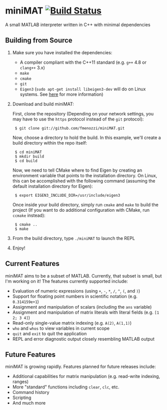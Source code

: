 # miniMAT [![Build Status](https://travis-ci.org/fmenozzi/miniMAT.svg?branch=master)](https://travis-ci.org/fmenozzi/miniMAT)

A small MATLAB interpreter written in C++ with minimal dependencies

## Building from Source
1. Make sure you have installed the dependencies:
    * A compiler compliant with the C++11 standard (e.g. `g++` 4.8 or `clang++` 3.x)
    * `make`
    * `cmake`
    * `git`
    * `Eigen3` (`sudo apt-get install libeigen3-dev` will do on Linux systems. See [here](http://eigen.tuxfamily.org/index.php?title=Main_Page) for more information)
    
2. Download and build miniMAT:

    First, clone the repository (Depending on your network settings, you may have to use the `https` protocol instead of the `git` protocol):

        $ git clone git://github.com/fmenozzi/miniMAT.git

    Now, choose a directory to hold the build. In this example, we'll create a build directory within the repo itself:

        $ cd miniMAT
        $ mkdir build
        $ cd build
   
   Now, we need to tell CMake where to find Eigen by creating an environment variable that points to the installation directory. On Linux, this can be accomplished with the following command (assuming the default installation directory for Eigen):
         
        $ export EIGEN3_INCLUDE_DIR=/usr/include/eigen3
    
    Once inside your build directory, simply run `cmake` and `make` to build the project (If you want to do additional configuration with CMake, run `ccmake` instead):
    
        $ cmake ..
        $ make

3. From the build directory, type `./miniMAT` to launch the REPL

4. Enjoy!

## Current Features
miniMAT aims to be a subset of MATLAB. Currently, that subset is small, but I'm working on it! The features currently supported include:
  * Evaluation of numeric expressions (using `+`, `-`, `*`, `/`, `^`, `(`, and `)`)
  * Support for floating point numbers in scientific notation (e.g. `0.314159e+1`)
  * Assignment and manipulation of scalars (including the `ans` variable)
  * Assignment and manipulation of matrix literals with literal fields (e.g. `[1 2; 3 4]`)
  * Read-only single-value matrix indexing (e.g. `A(2)`, `A(1,1)`)
  * `who` and `whos` to view variables in current scope
  * `quit` and `exit` to quit the application
  * REPL and error diagnostic output closely resembling MATLAB output

## Future Features
miniMAT is growing rapidly. Features planned for future releases include:
  * Additional capabilities for matrix manipulation (e.g. read-write indexing, ranges)
  * More "standard" functions including `clear`, `clc`, etc.
  * Command history
  * Scripting
  * And much more
